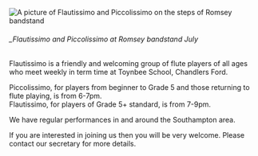 
![A picture of Flautissimo and Piccolissimo on the steps of Romsey bandstand](https://lynneflute.github.io/Flautissimo/romsey2022.jpg "Flautissimo and Piccolissimo at Romsey bandstand July 2022")

<figcaption>
 
###### _Flautissimo and Piccolissimo at Romsey bandstand July 
 
 </figcaption>
 
Flautissimo is a friendly and welcoming group of flute players of all ages who meet weekly in term time at Toynbee School, Chandlers Ford.  

Piccolissimo, for players from beginner to Grade 5 and those returning to flute playing, is from 6-7pm.  
Flautissimo, for players of Grade 5+ standard, is from 7-9pm.

We have regular performances in and around the Southampton area.

If you are interested in joining us then you will be very welcome.  Please contact our secretary for more details.
